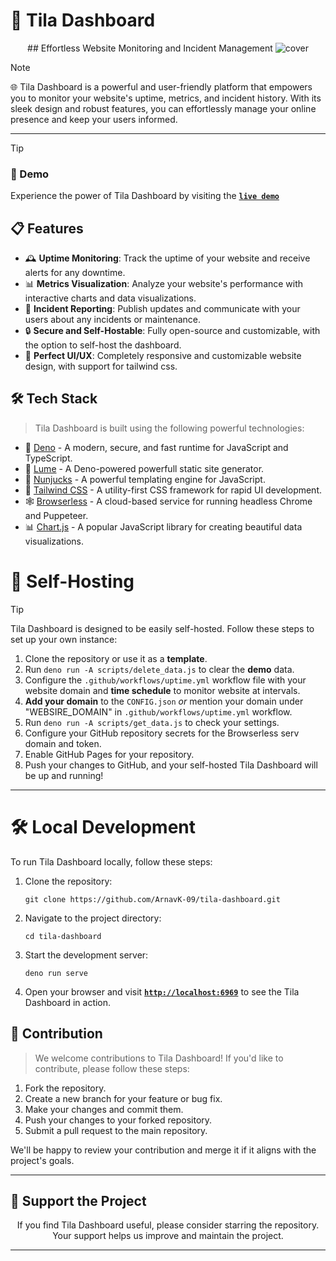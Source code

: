 # 🌸 Tila Dashboard


<p align="center">
## Effortless Website Monitoring and Incident Management

   <img alt="cover" src="https://fav.farm/🌸" />
</p>

> [!NOTE] 
> 
> 🌐 Tila Dashboard is a powerful and user-friendly platform that
> empowers you to monitor your website's uptime, metrics, and incident history.
> With its sleek design and robust features, you can effortlessly manage your
> online presence and keep your users informed.

---

> [!TIP]
>
> ### 🚀 Demo
>
> Experience the power of Tila Dashboard by visiting the
> **[`live demo`](https://arnavk-09.github.io/tila-dashboard/)**

## 📋 Features

- 🕰️ **Uptime Monitoring**: Track the uptime of your website and receive alerts
  for any downtime.
- 📊 **Metrics Visualization**: Analyze your website's performance with
  interactive charts and data visualizations.
- 📢 **Incident Reporting**: Publish updates and communicate with your users
  about any incidents or maintenance.
- 🔒 **Secure and Self-Hostable**: Fully open-source and customizable, with the
  option to self-host the dashboard.
- 🥟 **Perfect UI/UX**: Completely responsive and customizable website design,
  with support for tailwind css.

## 🛠️ Tech Stack

> Tila Dashboard is built using the following powerful technologies:

- 🦕 [Deno](https://deno.land/) - A modern, secure, and fast runtime for
  JavaScript and TypeScript.
- 🌙 [Lume](https://lume.land/) - A Deno-powered powerfull static site
  generator.
- 🧠 [Nunjucks](https://mozilla.github.io/nunjucks/) - A powerful templating
  engine for JavaScript.
- 🎨 [Tailwind CSS](https://tailwindcss.com/) - A utility-first CSS framework
  for rapid UI development.
- 🕸️ [Browserless](https://www.browserless.io/) - A cloud-based service for
  running headless Chrome and Puppeteer.
- 📊 [Chart.js](https://www.chartjs.org/) - A popular JavaScript library for
  creating beautiful data visualizations.

# 🚀 Self-Hosting

> [!TIP] 
>
> Tila Dashboard is designed to be easily self-hosted. Follow these steps
> to set up your own instance:

1. Clone the repository or use it as a **template**.
2. Run `deno run -A scripts/delete_data.js` to clear the **demo** data.
3. Configure the `.github/workflows/uptime.yml` workflow file with your website domain and **time schedule** to monitor website at intervals.
4. **Add your domain** to the `CONFIG.json` _or_ mention your domain under "WEBSIRE_DOMAIN" in `.github/workflows/uptime.yml` workflow.
5. Run `deno run -A scripts/get_data.js` to check your settings.
6. Configure your GitHub repository secrets for the Browserless serv domain
   and token.
7. Enable GitHub Pages for your repository.
8. Push your changes to GitHub, and your self-hosted Tila Dashboard will be up
   and running!

---

# 🛠️ Local Development

To run Tila Dashboard locally, follow these steps:

1. Clone the repository:
   ```
   git clone https://github.com/ArnavK-09/tila-dashboard.git
   ```
2. Navigate to the project directory:
   ```
   cd tila-dashboard
   ```
3. Start the development server:
   ```
   deno run serve
   ```
4. Open your browser and visit
   [**`http://localhost:6969`**](http://localhost:6969) to see the Tila
   Dashboard in action.

## 🤝 Contribution

> We welcome contributions to Tila Dashboard! If you'd like to contribute,
> please follow these steps:

1. Fork the repository.
2. Create a new branch for your feature or bug fix.
3. Make your changes and commit them.
4. Push your changes to your forked repository.
5. Submit a pull request to the main repository.

We'll be happy to review your contribution and merge it if it aligns with the
project's goals.

---

## 🌟 Support the Project

<p align="center">If you find Tila Dashboard useful, please consider starring the repository. Your support helps us improve and maintain the project.</p>

---

<p align="center><strong>👋 We hope Tila Dashboard helps you effortlessly monitor and
manage your website's uptime, metrics, and incident history. Happy coding! </strong></p>

> ![WARNING] 
> 
> Error status on live demo website is because I haven't hosted
> browserless otherwise it would show working sign!
